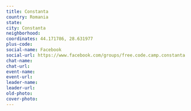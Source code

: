 ```yaml
---
title: Constanta
country: Romania
state: 
city: Constanta
neighborhood: 
coordinates: 44.171786, 28.631977
plus-code:
social-name: Facebook
social-url: https://www.facebook.com/groups/free.code.camp.constanta
chat-name:
chat-url:
event-name:
event-url:
leader-name:
leader-url:
old-photo: 
cover-photo:
---
```

